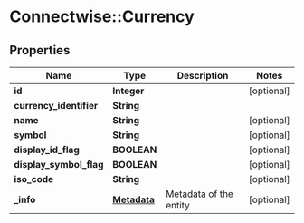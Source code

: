 # Connectwise::Currency

## Properties
Name | Type | Description | Notes
------------ | ------------- | ------------- | -------------
**id** | **Integer** |  | [optional] 
**currency_identifier** | **String** |  | 
**name** | **String** |  | [optional] 
**symbol** | **String** |  | [optional] 
**display_id_flag** | **BOOLEAN** |  | [optional] 
**display_symbol_flag** | **BOOLEAN** |  | [optional] 
**iso_code** | **String** |  | [optional] 
**_info** | [**Metadata**](Metadata.md) | Metadata of the entity | [optional] 


